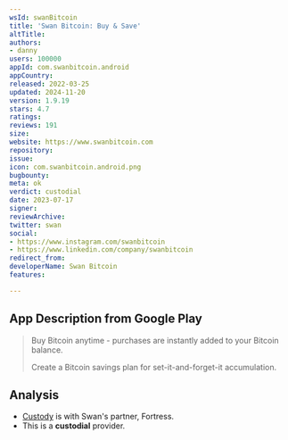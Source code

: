 ```yaml
---
wsId: swanBitcoin
title: 'Swan Bitcoin: Buy & Save'
altTitle: 
authors:
- danny
users: 100000
appId: com.swanbitcoin.android
appCountry: 
released: 2022-03-25
updated: 2024-11-20
version: 1.9.19
stars: 4.7
ratings: 
reviews: 191
size: 
website: https://www.swanbitcoin.com
repository: 
issue: 
icon: com.swanbitcoin.android.png
bugbounty: 
meta: ok
verdict: custodial
date: 2023-07-17
signer: 
reviewArchive: 
twitter: swan
social:
- https://www.instagram.com/swanbitcoin
- https://www.linkedin.com/company/swanbitcoin
redirect_from: 
developerName: Swan Bitcoin
features: 

---
```


## App Description from Google Play

> Buy Bitcoin anytime - purchases are instantly added to your Bitcoin balance.
>
> Create a Bitcoin savings plan for set-it-and-forget-it accumulation.

## Analysis

- [Custody](https://www.swanbitcoin.com/security/) is with Swan's partner, Fortress.
- This is a **custodial** provider.
